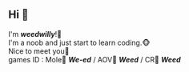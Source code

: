## Hi 👋
I'm *<b>weedwilly</b>*!🍁<br>
I'm a noob and just start to learn coding.🐵<br>
Nice to meet you👋<br>
games ID : Mole🐹 *<b>We-ed</b>* / AOV📱 *<b><a>Weed</a></b>* / CR🫅 *<b>Weed</b>* <br>
